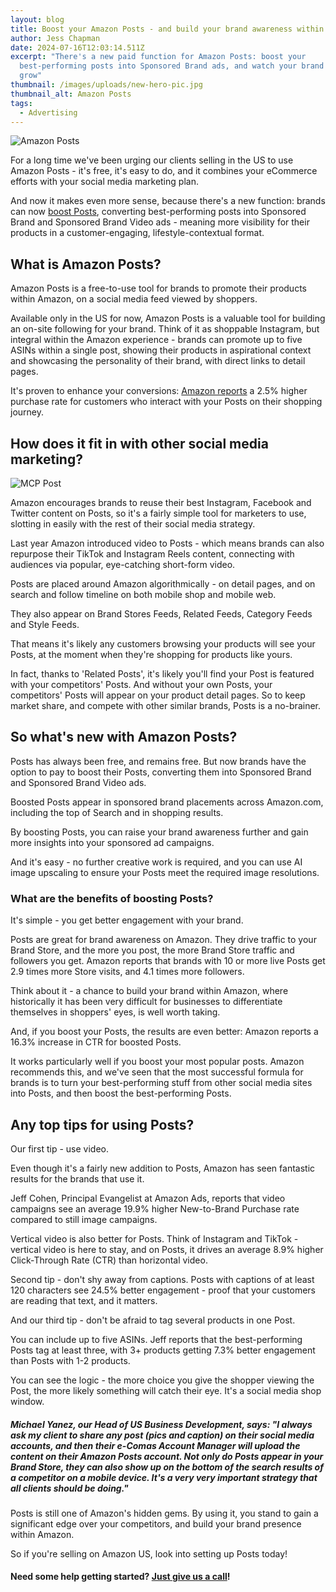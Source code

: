 ```yaml
---
layout: blog
title: Boost your Amazon Posts - and build your brand awareness within Amazon
author: Jess Chapman
date: 2024-07-16T12:03:14.511Z
excerpt: "There's a new paid function for Amazon Posts: boost your
  best-performing posts into Sponsored Brand ads, and watch your brand following
  grow"
thumbnail: /images/uploads/new-hero-pic.jpg
thumbnail_alt: Amazon Posts
tags:
  - Advertising
---
```

![Amazon Posts](/images/uploads/head-image.jpeg "Amazon Posts")

For a long time we've been urging our clients selling in the US to use Amazon Posts - it's free, it's easy to do, and it combines your eCommerce efforts with your social media marketing plan. 

And now it makes even more sense, because there's a new function: brands can now [boost Posts](https://advertising.amazon.com/resources/whats-new/boost-posts-into-sponsored-brand-ads?ref_=a20m_us_p_pts_wn_boost), converting best-performing posts into Sponsored Brand and Sponsored Brand Video ads - meaning more visibility for their products in a customer-engaging, lifestyle-contextual format. 

## What is Amazon Posts? 

Amazon Posts is a free-to-use tool for brands to promote their products within Amazon, on a social media feed viewed by shoppers. 

Available only in the US for now, Amazon Posts is a valuable tool for building an on-site following for your brand. Think of it as shoppable Instagram, but integral within the Amazon experience - brands can promote up to five ASINs within a single post, showing their products in aspirational context and showcasing the personality of their brand, with direct links to detail pages. 

It's proven to enhance your conversions: [Amazon reports](https://advertising.amazon.com/en-gb/solutions/products/posts) a 2.5% higher purchase rate for customers who interact with your Posts on their shopping journey.

## How does it fit in with other social media marketing?

![MCP Post](/images/uploads/whatsapp-image-2024-07-16-at-14.33.14-2-.jpeg "MCP Post")

Amazon encourages brands to reuse their best Instagram, Facebook and Twitter content on Posts, so it's a fairly simple tool for marketers to use, slotting in easily with the rest of their social media strategy. 

Last year Amazon introduced video to Posts - which means brands can also repurpose their TikTok and Instagram Reels content, connecting with audiences via popular, eye-catching short-form video.

Posts are placed around Amazon algorithmically - on detail pages, and on search and follow timeline on both mobile shop and mobile web. 

They also appear on Brand Stores Feeds, Related Feeds, Category Feeds and Style Feeds.

That means it's likely any customers browsing your products will see your Posts, at the moment when they're shopping for products like yours. 

In fact, thanks to 'Related Posts', it's likely you'll find your Post is featured with your competitors' Posts. And without your own Posts, your competitors' Posts will appear on your product detail pages. So to keep market share, and compete with other similar brands, Posts is a no-brainer. 

## So what's new with Amazon Posts?

Posts has always been free, and remains free. But now brands have the option to pay to boost their Posts, converting them into Sponsored Brand and Sponsored Brand Video ads.

Boosted Posts appear in sponsored brand placements across Amazon.com, including the top of Search and in shopping results. 

By boosting Posts, you can raise your brand awareness further and gain more insights into your sponsored ad campaigns. 

And it's easy - no further creative work is required, and you can use AI image upscaling to ensure your Posts meet the required image resolutions. 

### What are the benefits of boosting Posts? 

It's simple - you get better engagement with your brand. 

Posts are great for brand awareness on Amazon. They drive traffic to your Brand Store, and the more you post, the more Brand Store traffic and followers you get. Amazon reports that brands with 10 or more live Posts get 2.9 times more Store visits, and 4.1 times more followers. 

Think about it - a chance to build your brand within Amazon, where historically it has been very difficult for businesses to differentiate themselves in shoppers' eyes, is well worth taking. 

And, if you boost your Posts, the results are even better: Amazon reports a 16.3% increase in CTR for boosted Posts. 

It works particularly well if you boost your most popular posts. Amazon recommends this, and we've seen that the most successful formula for brands is to turn your best-performing stuff from other social media sites into Posts, and then boost the best-performing Posts.

## Any top tips for using Posts? 

Our first tip - use video. 

Even though it's a fairly new addition to Posts, Amazon has seen fantastic results for the brands that use it. 

Jeff Cohen, Principal Evangelist at Amazon Ads, reports that video campaigns see an average 19.9% higher New-to-Brand Purchase rate compared to still image campaigns.

Vertical video is also better for Posts. Think of Instagram and TikTok - vertical video is here to stay, and on Posts, it drives an average 8.9% higher Click-Through Rate (CTR) than horizontal video.

Second tip - don't shy away from captions. Posts with captions of at least 120 characters see 24.5% better engagement - proof that your customers are reading that text, and it matters. 

And our third tip - don't be afraid to tag several products in one Post.

You can include up to five ASINs. Jeff reports that the best-performing Posts tag at least three, with 3+ products getting 7.3% better engagement than Posts with 1-2 products.

You can see the logic - the more choice you give the shopper viewing the Post, the more likely something will catch their eye. It's a social media shop window. 

##### Michael Yanez, our Head of US Business Development, says: "I always ask my client to share any post (pics and caption) on their social media accounts, and then their e-Comas Account Manager will upload the content on their Amazon Posts account. Not only do Posts appear in your Brand Store, they can also show up on the bottom of the search results of a competitor on a mobile device. It's a very very important strategy that all clients should be doing."

Posts is still one of Amazon's hidden gems. By using it, you stand to gain a significant edge over your competitors, and build your brand presence within Amazon.

So if you're selling on Amazon US, look into setting up Posts today!

#### Need some help getting started? [Just give us a call](https://e-comas.com/contact.html)!